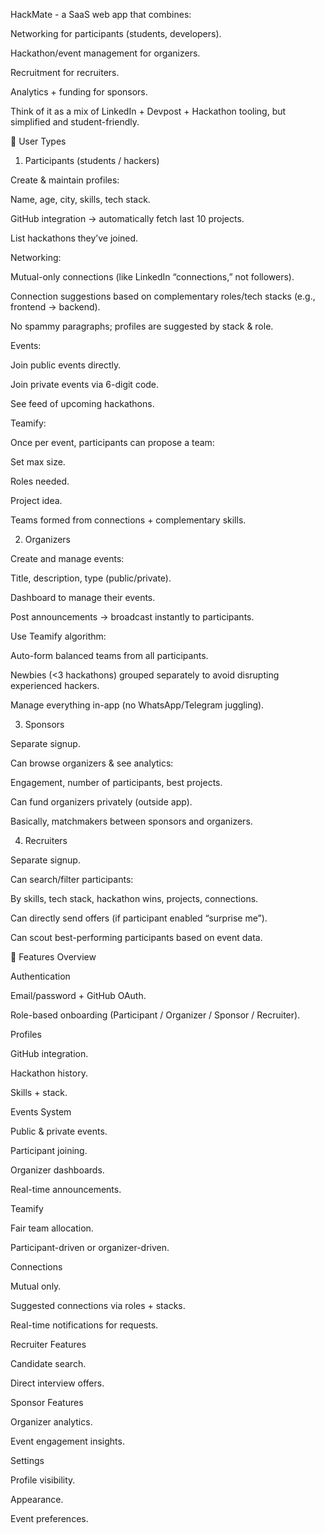 HackMate - a SaaS web app that combines:

Networking for participants (students, developers).

Hackathon/event management for organizers.

Recruitment for recruiters.

Analytics + funding for sponsors.

Think of it as a mix of LinkedIn + Devpost + Hackathon tooling, but simplified and student-friendly.

👥 User Types
1. Participants (students / hackers)

Create & maintain profiles:

Name, age, city, skills, tech stack.

GitHub integration → automatically fetch last 10 projects.

List hackathons they’ve joined.

Networking:

Mutual-only connections (like LinkedIn “connections,” not followers).

Connection suggestions based on complementary roles/tech stacks (e.g., frontend → backend).

No spammy paragraphs; profiles are suggested by stack & role.

Events:

Join public events directly.

Join private events via 6-digit code.

See feed of upcoming hackathons.

Teamify:

Once per event, participants can propose a team:

Set max size.

Roles needed.

Project idea.

Teams formed from connections + complementary skills.

2. Organizers

Create and manage events:

Title, description, type (public/private).

Dashboard to manage their events.

Post announcements → broadcast instantly to participants.

Use Teamify algorithm:

Auto-form balanced teams from all participants.

Newbies (<3 hackathons) grouped separately to avoid disrupting experienced hackers.

Manage everything in-app (no WhatsApp/Telegram juggling).

3. Sponsors

Separate signup.

Can browse organizers & see analytics:

Engagement, number of participants, best projects.

Can fund organizers privately (outside app).

Basically, matchmakers between sponsors and organizers.

4. Recruiters

Separate signup.

Can search/filter participants:

By skills, tech stack, hackathon wins, projects, connections.

Can directly send offers (if participant enabled “surprise me”).

Can scout best-performing participants based on event data.

📱 Features Overview

Authentication

Email/password + GitHub OAuth.

Role-based onboarding (Participant / Organizer / Sponsor / Recruiter).

Profiles

GitHub integration.

Hackathon history.

Skills + stack.

Events System

Public & private events.

Participant joining.

Organizer dashboards.

Real-time announcements.

Teamify

Fair team allocation.

Participant-driven or organizer-driven.

Connections

Mutual only.

Suggested connections via roles + stacks.

Real-time notifications for requests.

Recruiter Features

Candidate search.

Direct interview offers.

Sponsor Features

Organizer analytics.

Event engagement insights.

Settings

Profile visibility.

Appearance.

Event preferences.
